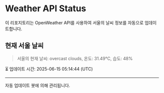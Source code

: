 
# Weather API Status

이 리포지토리는 OpenWeather API를 사용하여 서울의 날씨 정보를 자동으로 업데이트합니다.

## 현재 서울 날씨
> 서울의 현재 날씨: overcast clouds, 온도: 31.49°C, 습도: 48%

⏳ 업데이트 시간: 2025-06-15 05:14:44 (UTC)

---
자동 업데이트 봇에 의해 관리됩니다.

